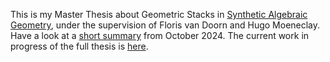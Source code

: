 This is my Master Thesis about Geometric Stacks in [Synthetic Algebraic Geometry](https://github.com/felixwellen/synthetic-zariski), under the supervision of Floris van Doorn and Hugo Moeneclay. 
Have a look at a [short summary](https://raw.githubusercontent.com/timlichtnau/MasterThesis/Main/MasterThesisSummary.pdf) from October 2024. 
The current work in progress of the full thesis is [here](https://raw.githubusercontent.com/timlichtnau/MasterThesis/Main/main.pdf).

